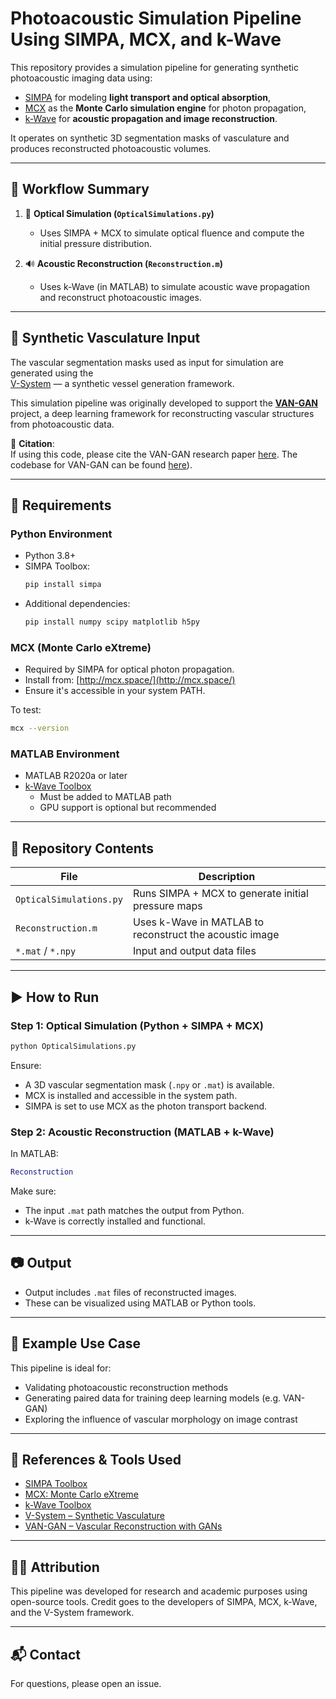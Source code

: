 # Photoacoustic Simulation Pipeline Using SIMPA, MCX, and k-Wave

This repository provides a simulation pipeline for generating synthetic photoacoustic imaging data using:
- [SIMPA](https://github.com/IMSY-DKFZ/simpa) for modeling **light transport and optical absorption**,
- [MCX](http://mcx.space/) as the **Monte Carlo simulation engine** for photon propagation,
- [k-Wave](http://www.k-wave.org/) for **acoustic propagation and image reconstruction**.

It operates on synthetic 3D segmentation masks of vasculature and produces reconstructed photoacoustic volumes.

---

## 🧠 Workflow Summary

1. 🧬 **Optical Simulation (`OpticalSimulations.py`)**
   - Uses SIMPA + MCX to simulate optical fluence and compute the initial pressure distribution.

2. 🔊 **Acoustic Reconstruction (`Reconstruction.m`)**
   - Uses k-Wave (in MATLAB) to simulate acoustic wave propagation and reconstruct photoacoustic images.

---

## 🌿 Synthetic Vasculature Input

The vascular segmentation masks used as input for simulation are generated using the  
[V-System](https://github.com/psweens/V-System) — a synthetic vessel generation framework.

This simulation pipeline was originally developed to support the **[VAN-GAN](https://github.com/psweens/VAN-GAN)** project, a deep learning framework for reconstructing vascular structures from photoacoustic data.

📄 **Citation**:  
If using this code, please cite the VAN-GAN research paper [here](https://advanced.onlinelibrary.wiley.com/doi/full/10.1002/advs.202402195). The codebase for VAN-GAN can be found [here](https://github.com/psweens/VAN-GAN)).

---

## 🧱 Requirements

### Python Environment

- Python 3.8+
- SIMPA Toolbox:
  ```bash
  pip install simpa
  ```
- Additional dependencies:
  ```bash
  pip install numpy scipy matplotlib h5py
  ```

### MCX (Monte Carlo eXtreme)

- Required by SIMPA for optical photon propagation.
- Install from: [http://mcx.space/](http://mcx.space/)
- Ensure it's accessible in your system PATH.

To test:
```bash
mcx --version
```

### MATLAB Environment

- MATLAB R2020a or later
- [k-Wave Toolbox](http://www.k-wave.org/)
  - Must be added to MATLAB path
  - GPU support is optional but recommended

---

## 📁 Repository Contents

| File                     | Description                                           |
|--------------------------|-------------------------------------------------------|
| `OpticalSimulations.py`  | Runs SIMPA + MCX to generate initial pressure maps    |
| `Reconstruction.m`       | Uses k-Wave in MATLAB to reconstruct the acoustic image |
| `*.mat` / `*.npy`        | Input and output data files                           |

---

## ▶️ How to Run

### Step 1: Optical Simulation (Python + SIMPA + MCX)

```bash
python OpticalSimulations.py
```

Ensure:
- A 3D vascular segmentation mask (`.npy` or `.mat`) is available.
- MCX is installed and accessible in the system path.
- SIMPA is set to use MCX as the photon transport backend.

### Step 2: Acoustic Reconstruction (MATLAB + k-Wave)

In MATLAB:

```matlab
Reconstruction
```

Make sure:
- The input `.mat` path matches the output from Python.
- k-Wave is correctly installed and functional.

---

## 📷 Output

- Output includes `.mat` files of reconstructed images.
- These can be visualized using MATLAB or Python tools.

---

## 🧪 Example Use Case

This pipeline is ideal for:
- Validating photoacoustic reconstruction methods
- Generating paired data for training deep learning models (e.g. VAN-GAN)
- Exploring the influence of vascular morphology on image contrast

---

## 🔗 References & Tools Used

- [SIMPA Toolbox](https://github.com/IMSY-DKFZ/simpa)
- [MCX: Monte Carlo eXtreme](http://mcx.space/)
- [k-Wave Toolbox](http://www.k-wave.org/)
- [V-System – Synthetic Vasculature](https://github.com/psweens/V-System)
- [VAN-GAN – Vascular Reconstruction with GANs](https://github.com/psweens/VAN-GAN)

---

## 🧑‍🎓 Attribution

This pipeline was developed for research and academic purposes using open-source tools.
Credit goes to the developers of SIMPA, MCX, k-Wave, and the V-System framework.

---

## 📬 Contact

For questions, please open an issue.
